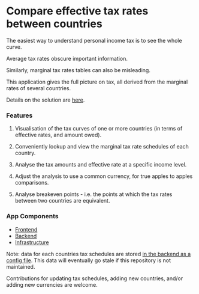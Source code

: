 # Compare effective tax rates between countries

The easiest way to understand personal income tax is to see the whole curve. 

Average tax rates obscure important information.

Similarly, marginal tax rates tables can also be misleading.

This application gives the full picture on tax, all derived from the marginal rates of several countries.

Details on the solution are [here](/server/methodology.md).

### Features

1. Visualisation of the tax curves of one or more countries (in terms of effective rates, and amount owed).

2. Conveniently lookup and view the marginal tax rate schedules of each country.

3. Analyse the tax amounts and effective rate at a specific income level.

4. Adjust the analysis to use a common currency, for true apples to apples comparisons.

5. Analyse breakeven points - i.e. the points at which the tax rates between two countries are equivalent.

### App Components

- [Frontend](/client/)
- [Backend](/server/)
- [Infrastructure](/deploy/)

Note: data for each countries tax schedules are stored [in the backend as a config file](https://github.com/Scott-Simmons/taxes-compare/blob/93868822405f519328868a45673f23643f3fb76b/server/assets/taxes.json). This data will eventually go stale if this repository is not maintained.

Contributions for updating tax schedules, adding new countries, and/or adding new currencies are welcome. 

